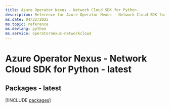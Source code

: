 ```yaml
---
title: Azure Operator Nexus - Network Cloud SDK for Python
description: Reference for Azure Operator Nexus - Network Cloud SDK for Python
ms.date: 04/22/2025
ms.topic: reference
ms.devlang: python
ms.service: operatornexus-networkcloud
---
```

# Azure Operator Nexus - Network Cloud SDK for Python - latest
## Packages - latest
[!INCLUDE [packages](operator-nexus---network-cloud-index.md)]